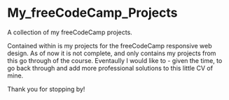 # My_freeCodeCamp_Projects
A collection of my freeCodeCamp projects.

Contained within is my projects for the freeCodeCamp responsive web design. 
As of now it is not complete, and only contains my projects from this go through of the course. 
Eventaully I would like to - given the time, to go back through and add more professional solutions to this little CV of mine.

Thank you for stopping by!
